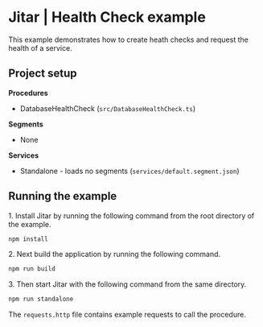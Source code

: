 
# Jitar | Health Check example

This example demonstrates how to create heath checks and request the health of a service.

## Project setup

**Procedures**

* DatabaseHealthCheck (`src/DatabaseHealthCheck.ts`)

**Segments**

* None

**Services**

* Standalone - loads no segments (`services/default.segment.json`)

## Running the example

1\. Install Jitar by running the following command from the root directory of the example.

```bash
npm install
```

2\. Next build the application by running the following command.

```bash
npm run build
```

3\. Then start Jitar with the following command from the same directory.

```bash
npm run standalone
```

The ``requests.http`` file contains example requests to call the procedure.
